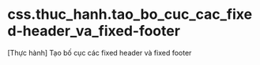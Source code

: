 # css.thuc_hanh.tao_bo_cuc_cac_fixed-header_va_fixed-footer
[Thực hành] Tạo bố cục các fixed header và fixed footer

